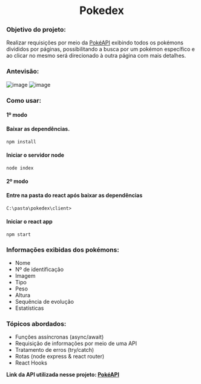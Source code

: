<h1 align="center">Pokedex</h1>

### Objetivo do projeto:
Realizar requisições por meio da [PokéAPI](https://pokeapi.co/) exibindo todos os pokémons divididos por páginas, possibilitando a busca por um pokémon específico e ao clicar no mesmo será direcionado à outra página com mais detalhes.

### Antevisão:
![image](https://user-images.githubusercontent.com/67986109/145883171-f405eb45-1250-404f-98f3-2401bb020d86.png)
![image](https://user-images.githubusercontent.com/67986109/145882975-64851aa0-48ea-4bb2-8b52-932425109451.png)

### Como usar:
#### 1º modo
#### Baixar as dependências.
```
npm install
```
#### Iniciar o servidor node 
```
node index
```
#### 2º modo
#### Entre na pasta do react após baixar as dependências
```
C:\pasta\pokedex\client>
```
#### Iniciar o react app
```
npm start
```

### Informações exibidas dos pokémons:
* Nome
* Nº de identificação
* Imagem
* Tipo
* Peso
* Altura
* Sequência de evolução
* Estatísticas

### Tópicos abordados:
* Funções assíncronas (async/await)
* Requisição de informações por meio de uma API
* Tratamento de erros (try/catch)
* Rotas (node express & react router)
* React Hooks

**Link da API utilizada nesse projeto: [PokéAPI](https://pokeapi.co/)**
